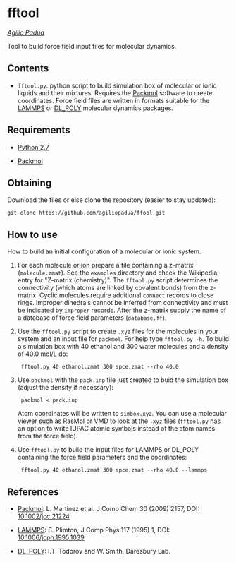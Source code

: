 fftool
======

_[Agilio Padua](http://tim.univ-bpclermont.fr/apadua)_

Tool to build force field input files for molecular dynamics. 

Contents
--------

* `fftool.py`: python script to build simulation box of molecular or
    ionic liquids and their mixtures. Requires the
    [Packmol](http://www.ime.unicamp.br/~martinez/packmol/) software
    to create coordinates. Force field files are written in formats
    suitable for the [LAMMPS](http://lammps.sandia.gov/) or
    [DL_POLY](http://www.stfc.ac.uk/CSE/randd/ccg/software/DL_POLY/25526.aspx)
    molecular dynamics packages.

Requirements
------------

* [Python 2.7](http://www.python.org/)

* [Packmol](http://www.ime.unicamp.br/~martinez/packmol/)


Obtaining
---------

Download the files or else clone the repository (easier to stay updated):

    git clone https://github.com/agiliopadua/ffool.git


How to use
----------

How to build an initial configuration of a molecular or ionic system.

1. For each molecule or ion prepare a file containing a z-matrix
   (`molecule.zmat`). See the `examples` directory and check the
   Wikipedia entry for "Z-matrix (chemistry)". The `fftool.py` script
   determines the connectivity (which atoms are linked by covalent
   bonds) from the z-matrix. Cyclic molecules require additional
   `connect` records to close rings. Improper dihedrals cannot be
   inferred from connectivity and must be indicated by `improper`
   records. After the z-matrix supply the name of a database of force
   field parameters (`database.ff`).

2. Use the `fftool.py` script to create `.xyz` files for the molecules
   in your system and an input file for `packmol`. For help type
   `fftool.py -h`. To build a simulation box with 40 ethanol and 300
   water molecules and a
   density of 40.0 mol/L do:

        fftool.py 40 ethanol.zmat 300 spce.zmat --rho 40.0

3. Use `packmol` with the `pack.inp` file just created to buid the
   simulation box (adjust the density if necessary):

        packmol < pack.inp

    Atom coordinates will be written to `simbox.xyz`. You can use a
    molecular viewer such as RasMol or VMD to look at the `.xyz` files
    (`fftool.py` has an option to write IUPAC atomic symbols instead
    of the atom names from the force field).

4. Use `fftool.py` to build the input files for LAMMPS or DL_POLY
   containing the force field parameters and the coordinates:

        fftool.py 40 ethanol.zmat 300 spce.zmat --rho 40.0 --lammps


References
----------

* [Packmol](http://www.ime.unicamp.br/~martinez/packmol/):
  L. Martinez et al. J Comp Chem 30 (2009) 2157, DOI:
  [10.1002/jcc.21224](http://dx.doi.org/10.1002/jcc.21224) 
  
* [LAMMPS](http://lammps.sandia.gov/): S. Plimton, J Comp Phys
  117 (1995) 1, DOI:
  [10.1006/jcph.1995.1039](http://dx.doi.org/10.1006/jcph.1995.1039)

* [DL_POLY](http://www.stfc.ac.uk/CSE/randd/ccg/software/DL_POLY/25526.aspx): I.T. Todorov and W. Smith, Daresbury Lab. 

